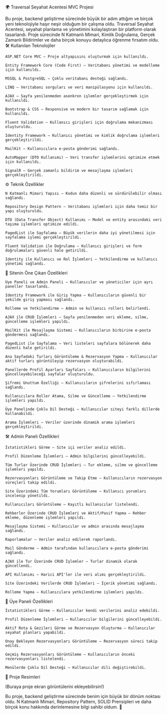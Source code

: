 🌍 Traversal Seyahat Acentesi MVC Projesi

Bu proje, backend geliştirme sürecinde büyük bir adım attığım ve birçok yeni teknolojiyle haşır neşir olduğum bir çalışma oldu. Traversal Seyahat Acentesi, seyahat planlama ve yönetimini kolaylaştıran bir platform olarak tasarlandı. Proje sürecinde N Katmanlı Mimari, Kimlik Doğrulama, Gerçek Zamanlı Bildirimler ve daha birçok konuyu detaylıca öğrenme fırsatım oldu.
🛠️ Kullanılan Teknolojiler

    ASP.NET Core MVC – Proje altyapısını oluşturmak için kullanıldı.

    Entity Framework Core (Code First) – Veritabanı yönetimi ve modelleme için kullanıldı.

    MSSQL & PostgreSQL – Çoklu veritabanı desteği sağlandı.

    LINQ – Veritabanı sorguları ve veri manipülasyonu için kullanıldı.

    AJAX – Sayfa yenilenmeden asenkron işlemler gerçekleştirmek için kullanıldı.

    Bootstrap & CSS – Responsive ve modern bir tasarım sağlamak için kullanıldı.

    Fluent Validation – Kullanıcı girişleri için doğrulama mekanizması oluşturuldu.

    Identity Framework – Kullanıcı yönetimi ve kimlik doğrulama işlemleri gerçekleştirildi.

    MailKit – Kullanıcılara e-posta gönderimi sağlandı.

    AutoMapper (DTO Kullanımı) – Veri transfer işlemlerini optimize etmek için kullanıldı.

    SignalR – Gerçek zamanlı bildirim ve mesajlaşma işlemleri gerçekleştirildi.

⚙️ Teknik Özellikler

    N Katmanlı Mimari Yapısı – Kodun daha düzenli ve sürdürülebilir olması sağlandı.

    Repository Design Pattern – Veritabanı işlemleri için daha temiz bir yapı oluşturuldu.

    DTO (Data Transfer Object) Kullanımı – Model ve entity arasındaki veri taşıma işlemleri optimize edildi.

    PagedList ile Sayfalama – Büyük verilerin daha iyi yönetilmesi için sayfalama işlemi gerçekleştirildi.

    Fluent Validation ile Doğrulama – Kullanıcı girişleri ve form doğrulamaları güvenli hale getirildi.

    Identity ile Kullanıcı ve Rol İşlemleri – Yetkilendirme ve kullanıcı yönetimi sağlandı.

🚀 Sitenin Öne Çıkan Özellikleri

    Üye Paneli ve Admin Paneli – Kullanıcılar ve yöneticiler için ayrı paneller tasarlandı.

    Identity Framework ile Giriş Yapma – Kullanıcıların güvenli bir şekilde giriş yapması sağlandı.

    Rolleme ve Yetkilendirme – Admin ve kullanıcı rolleri belirlendi.

    AJAX ile CRUD İşlemleri – Sayfa yenilenmeden veri ekleme, silme, güncelleme işlemleri yapıldı.

    MailKit ile Mesajlaşma Sistemi – Kullanıcıların birbirine e-posta göndermesi sağlandı.

    PagedList ile Sayfalama – Veri listeleri sayfalara bölünerek daha düzenli hale getirildi.

    Ana Sayfadaki Turları Görüntüleme & Rezervasyon Yapma – Kullanıcılar aktif turları görüntüleyip rezervasyon oluşturabildi.

    Panellerde Profil Ayarları Sayfaları – Kullanıcıların bilgilerini güncelleyebileceği sayfalar oluşturuldu.

    Şifremi Unuttum Özelliği – Kullanıcıların şifrelerini sıfırlaması sağlandı.

    Kullanıcılara Roller Atama, Silme ve Güncelleme – Yetkilendirme işlemleri yapıldı.

    Üye Panelinde Çoklu Dil Desteği – Kullanıcılar siteyi farklı dillerde kullanabildi.

    Arama İşlemleri – Veriler üzerinde dinamik arama işlemleri gerçekleştirildi.

🛠️ Admin Paneli Özellikleri

    İstatistikleri Görme – Site içi veriler analiz edildi.

    Profil Düzenleme İşlemleri – Admin bilgilerini güncelleyebildi.

    Tüm Turlar Üzerinde CRUD İşlemleri – Tur ekleme, silme ve güncelleme işlemleri yapıldı.

    Rezervasyonları Görüntüleme ve Takip Etme – Kullanıcıların rezervasyon süreçleri takip edildi.

    Site Üzerindeki Tüm Yorumları Görüntüleme – Kullanıcı yorumları incelenip yönetildi.

    Kullanıcıları Görüntüleme – Kayıtlı kullanıcılar listelendi.

    Rehberler Üzerinde CRUD İşlemleri ve Aktif/Pasif Yapma – Rehber ekleme, düzenleme işlemleri yapıldı.

    Mesajlaşma Sistemi – Kullanıcılar ve admin arasında mesajlaşma sağlandı.

    Raporlamalar – Veriler analiz edilerek raporlandı.

    Mail Gönderme – Admin tarafından kullanıcılara e-posta gönderimi sağlandı.

    AJAX ile Tur Üzerinde CRUD İşlemler – Turlar dinamik olarak güncellendi.

    API Kullanımı – Harici API'ler ile veri alımı gerçekleştirildi.

    Site Üzerindeki Verilerde CRUD İşlemleri – İçerik yönetimi sağlandı.

    Rolleme Yapma – Kullanıcılara yetkilendirme işlemleri yapıldı.

👤 Üye Paneli Özellikleri

    İstatistikleri Görme – Kullanıcılar kendi verilerini analiz edebildi.

    Profil Düzenleme İşlemleri – Kullanıcılar bilgilerini güncelleyebildi.

    Aktif Rota & Gezileri Görme ve Rezervasyon Oluşturma – Kullanıcılar seyahat planları yapabildi.

    Onay Bekleyen Rezervasyonları Görüntüleme – Rezervasyon süreci takip edildi.

    Geçmiş Rezervasyonları Görüntüleme – Kullanıcıların önceki rezervasyonları listelendi.

    Menülerde Çoklu Dil Desteği – Kullanıcılar dili değiştirebildi.

📸 Proje Resimleri

(Buraya proje ekran görüntülerini ekleyebilirsin!)

Bu proje, backend geliştirme sürecinde benim için büyük bir dönüm noktası oldu. N Katmanlı Mimari, Repository Pattern, SOLID Prensipleri ve daha birçok konu hakkında derinlemesine bilgi sahibi oldum. 🎯